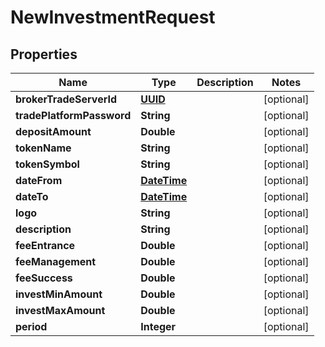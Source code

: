 
# NewInvestmentRequest

## Properties
Name | Type | Description | Notes
------------ | ------------- | ------------- | -------------
**brokerTradeServerId** | [**UUID**](UUID.md) |  |  [optional]
**tradePlatformPassword** | **String** |  |  [optional]
**depositAmount** | **Double** |  |  [optional]
**tokenName** | **String** |  |  [optional]
**tokenSymbol** | **String** |  |  [optional]
**dateFrom** | [**DateTime**](DateTime.md) |  |  [optional]
**dateTo** | [**DateTime**](DateTime.md) |  |  [optional]
**logo** | **String** |  |  [optional]
**description** | **String** |  |  [optional]
**feeEntrance** | **Double** |  |  [optional]
**feeManagement** | **Double** |  |  [optional]
**feeSuccess** | **Double** |  |  [optional]
**investMinAmount** | **Double** |  |  [optional]
**investMaxAmount** | **Double** |  |  [optional]
**period** | **Integer** |  |  [optional]



